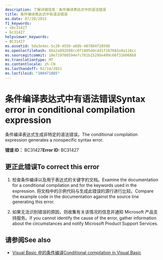 ```yaml
---
description: 了解详细信息：条件编译表达式中的语法错误
title: 条件编译表达式中有语法错误
ms.date: 07/20/2015
f1_keywords:
- vbc31427
- bc31427
helpviewer_keywords:
- BC31427
ms.assetid: 5da3e4ec-5c20-4559-a68b-487884f20598
ms.openlocfilehash: 80a2a092b98cc0f1805ddc4d1f107683a9a118cc
ms.sourcegitcommit: 10e719780594efc781b15295e499c66f316068b8
ms.translationtype: MT
ms.contentlocale: zh-CN
ms.lasthandoff: 02/14/2021
ms.locfileid: "100471885"
---
```

# <a name="syntax-error-in-conditional-compilation-expression"></a><span data-ttu-id="a1b7b-103">条件编译表达式中有语法错误</span><span class="sxs-lookup"><span data-stu-id="a1b7b-103">Syntax error in conditional compilation expression</span></span>

<span data-ttu-id="a1b7b-104">条件编译表达式生成非特定的语法错误。</span><span class="sxs-lookup"><span data-stu-id="a1b7b-104">The conditional compilation expression generates a nonspecific syntax error.</span></span>  
  
 <span data-ttu-id="a1b7b-105">**错误 ID：** BC31427</span><span class="sxs-lookup"><span data-stu-id="a1b7b-105">**Error ID:** BC31427</span></span>  
  
## <a name="to-correct-this-error"></a><span data-ttu-id="a1b7b-106">更正此错误</span><span class="sxs-lookup"><span data-stu-id="a1b7b-106">To correct this error</span></span>  
  
1. <span data-ttu-id="a1b7b-107">检查条件编译以及用于表达式的关键字的文档。</span><span class="sxs-lookup"><span data-stu-id="a1b7b-107">Examine the documentation for a conditional compilation and for the keywords used in the expression.</span></span> <span data-ttu-id="a1b7b-108">将文档中的示例代码与生成此错误的源行进行比较。</span><span class="sxs-lookup"><span data-stu-id="a1b7b-108">Compare the example code in the documentation against the source line generating this error.</span></span>  
  
2. <span data-ttu-id="a1b7b-109">如果无法识别错误的原因，则收集有关该情况的信息并通知 Microsoft 产品支持服务。</span><span class="sxs-lookup"><span data-stu-id="a1b7b-109">If you cannot identify the cause of the error, gather information about the circumstances and notify Microsoft Product Support Services.</span></span>  
  
## <a name="see-also"></a><span data-ttu-id="a1b7b-110">请参阅</span><span class="sxs-lookup"><span data-stu-id="a1b7b-110">See also</span></span>

- [<span data-ttu-id="a1b7b-111">Visual Basic 中的条件编译</span><span class="sxs-lookup"><span data-stu-id="a1b7b-111">Conditional compilation in Visual Basic</span></span>](../programming-guide/program-structure/conditional-compilation.md)

